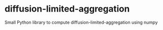 # diffusion-limited-aggregation
Small Python library to compute diffusion-limited-aggregation using numpy

